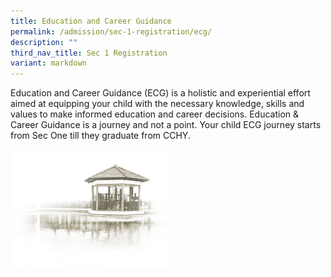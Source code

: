 ```yaml
---
title: Education and Career Guidance
permalink: /admission/sec-1-registration/ecg/
description: ""
third_nav_title: Sec 1 Registration
variant: markdown
---
```

Education and Career Guidance (ECG) is a holistic and experiential effort aimed at equipping your child with the necessary knowledge, skills and values to make informed education and career decisions. Education &amp; Career Guidance is a journey and not a point. Your child ECG journey starts from Sec One till they graduate from CCHY.




<img src="/images/pavilion.png" style="width:50%">